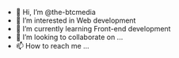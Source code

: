 - 👋 Hi, I’m @the-btcmedia
- 👀 I’m interested in Web development
- 🌱 I’m currently learning Front-end development
- 💞️ I’m looking to collaborate on ...
- 📫 How to reach me ...

<!---
the-btcmedia/the-btcmedia is a ✨ special ✨ repository because its `README.md` (this file) appears on your GitHub profile.
You can click the Preview link to take a look at your changes.
--->
